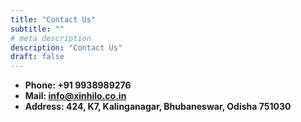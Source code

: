 ```yaml
---
title: "Contact Us"
subtitle: ""
# meta description
description: "Contact Us"
draft: false
---
```





* **Phone: +91 9938989276** 
* **Mail: info@xinhilo.co.in**
* **Address: 424, K7, Kalinganagar, Bhubaneswar, Odisha 751030**
